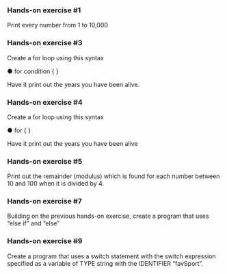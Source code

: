 ### Hands-on exercise #1

Print every number from 1 to 10,000

### Hands-on exercise #3

Create a for loop using this syntax

● for condition { }

Have it print out the years you have been alive.

### Hands-on exercise #4

Create a for loop using this syntax

● for { }

Have it print out the years you have been alive

### Hands-on exercise #5

Print out the remainder (modulus) which is found for each number between 10 and 100 when it is divided by 4.

### Hands-on exercise #7

Building on the previous hands-on exercise, create a program that uses “else if” and “else”

### Hands-on exercise #9

Create a program that uses a switch statement with the switch expression specified as a variable of TYPE string with the IDENTIFIER “favSport”.